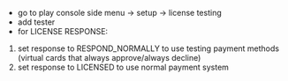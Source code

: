 - go to play console side menu -> setup -> license testing
- add tester
- for LICENSE RESPONSE:
1. set response to RESPOND_NORMALLY to use testing payment methods (virtual cards that always approve/always decline)
2. set response to LICENSED to use normal payment system

